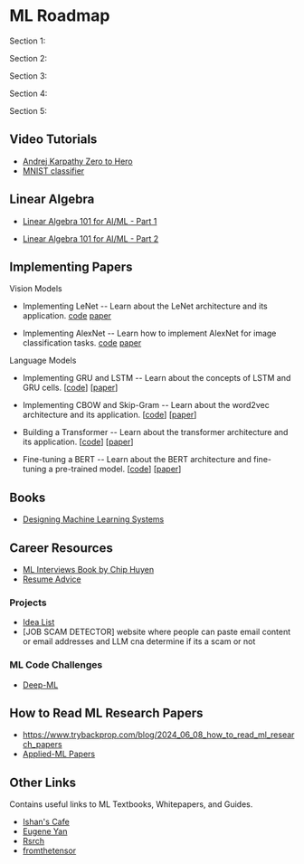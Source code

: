 # ML Roadmap

Section 1: 

Section 2: 

Section 3:

Section 4: 

Section 5:

## Video Tutorials
- [Andrej Karpathy Zero to Hero](https://www.youtube.com/@AndrejKarpathy)
- [MNIST classifier](https://www.youtube.com/watch?v=JRlyw6LO5qo)

## Linear Algebra
- [Linear Algebra 101 for AI/ML - Part 1](https://www.trybackprop.com/blog/linalg101/part_1_vectors_matrices_operations)
  
- [Linear Algebra 101 for AI/ML - Part 2](https://www.trybackprop.com/blog/linalg101/part_2_dot_product)

## Implementing Papers
Vision Models
- Implementing LeNet -- Learn about the LeNet architecture and its application.
[code](https://github.com/jla524/fromthetensor/blob/main/examples/lenet.ipynb)
[paper](http://yann.lecun.com/exdb/publis/pdf/lecun-01a.pdf)

- Implementing AlexNet -- Learn how to implement AlexNet for image classification tasks.
[code](https://github.com/jla524/fromthetensor/blob/main/examples/alexnet.ipynb)
[paper](https://papers.nips.cc/paper/2012/hash/c399862d3b9d6b76c8436e924a68c45b-Abstract.html)

Language Models
- Implementing GRU and LSTM -- Learn about the concepts of LSTM and GRU cells.
[[code](https://github.com/jla524/fromthetensor/blob/main/examples/gru_lstm.ipynb)]
[[paper](https://arxiv.org/abs/1412.3555)]

- Implementing CBOW and Skip-Gram -- Learn about the word2vec architecture and its application.
[[code](https://github.com/jla524/fromthetensor/blob/main/examples/cbow_skipgram.ipynb)]
[[paper](https://arxiv.org/abs/1301.3781)]

- Building a Transformer -- Learn about the transformer architecture and its application.
[[code](https://github.com/jla524/fromthetensor/blob/main/examples/transformer.ipynb)]
[[paper](https://arxiv.org/abs/1706.03762)]

- Fine-tuning a BERT -- Learn about the BERT architecture and fine-tuning a pre-trained model.
[[code](https://github.com/jla524/fromthetensor/blob/main/examples/bert.ipynb)]
[[paper](https://arxiv.org/abs/1810.04805)]


## Books
- [Designing Machine Learning Systems](https://www.amazon.com/Designing-Machine-Learning-Systems-Production-Ready/dp/1098107969?&_encoding=UTF8&tag=chiphuyen-20&linkCode=ur2&linkId=0a1dbab0e76f5996e29e1a97d45f14a5&camp=1789&creative=9325)
  
## Career Resources
- [ML Interviews Book by Chip Huyen](https://huyenchip.com/ml-interviews-book/)
- [Resume Advice](https://huyenchip.com/2023/01/24/what-we-look-for-in-a-candidate.html)

### Projects
- [Idea List](https://www.ishan.coffee/notes/Idea-List)
- [JOB SCAM DETECTOR] website where people can paste email content or email addresses and LLM cna determine if its a scam or not
### ML Code Challenges
- [Deep-ML](https://www.deep-ml.com/)

## How to Read ML Research Papers
- https://www.trybackprop.com/blog/2024_06_08_how_to_read_ml_research_papers
- [Applied-ML Papers](https://github.com/eugeneyan/applied-ml?tab=readme-ov-file#mlops-platforms)

## Other Links
 Contains useful links to ML Textbooks, Whitepapers, and Guides.

- [Ishan's Cafe](https://www.ishan.coffee/notes/)
- [Eugene Yan](https://eugeneyan.com/)
- [Rsrch](https://www.rsrch.space/)
- [fromthetensor](https://github.com/jla524/fromthetensor?tab=readme-ov-file)

